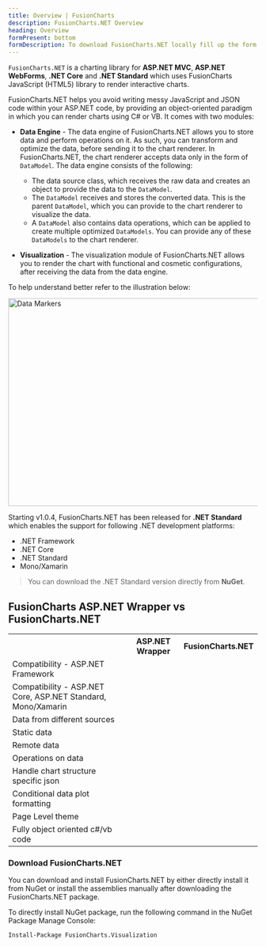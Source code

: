 ```yaml
---
title: Overview | FusionCharts
description: FusionCharts.NET Overview
heading: Overview
formPresent: bottom
formDescription: To download FusionCharts.NET locally fill up the form and click the download button.
---
```


`FusionCharts.NET` is a charting library for **ASP.NET MVC**, **ASP.NET WebForms**, **.NET Core** and **.NET Standard** which uses FusionCharts JavaScript (HTML5) library to render interactive charts.

FusionCharts.NET helps you avoid writing messy JavaScript and JSON code within your ASP.NET code, by providing an object-oriented paradigm in which you can render charts using C# or VB. It comes with two modules:

- **Data Engine** - The data engine of FusionCharts.NET allows you to store data and perform operations on it. As such, you can transform and optimize the data, before sending it to the chart renderer. In FusionCharts.NET, the chart renderer accepts data only in the form of `DataModel`. The data engine consists of the following:

  - The data source class, which receives the raw data and creates an object to provide the data to the `DataModel`.
  - The `DataModel` receives and stores the converted data. This is the parent `DataModel`, which you can provide to the chart renderer to visualize the data.
  - A `DataModel` also contains data operations, which can be applied to create multiple optimized `DataModels`. You can provide any of these `DataModels` to the chart renderer.

- **Visualization** - The visualization module of FusionCharts.NET allows you to render the chart with functional and cosmetic configurations, after receiving the data from the data engine.

To help understand better refer to the illustration below:

<img src="{% site.BASE_URL %}/images/architecture-diagram-fusioncharts-net.png" alt="Data Markers" width="700" height="420">

Starting v1.0.4, FusionCharts.NET has been released for **.NET Standard** which enables the support for following .NET development platforms:

- .NET Framework
- .NET Core
- .NET Standard
- Mono/Xamarin

> You can download the .NET Standard version directly from **NuGet**.

## FusionCharts ASP.NET Wrapper vs FusionCharts.NET

<table>
	<tr>
		<th></th>
		<th>ASP.NET Wrapper</th>
		<th>FusionCharts.NET</th>
	</tr>
	<tr>
		<td>Compatibility - ASP.NET Framework</td>
		<td><i class="fc_select" style="color: #48b884 !important; font-size: 25px;"></i></td>
		<td><i class="fc_select" style="color: #48b884 !important; font-size: 25px;"></i></td>
	</tr>
	<tr>
		<td>Compatibility - ASP.NET Core, ASP.NET Standard, Mono/Xamarin</td>
		<td><i class="fc_cross_covered" style="font-size: 25px; color: #bcbccf"></i></td>
		<td><i class="fc_select" style="color: #48b884 !important; font-size: 25px;"></i></td>
	</tr>
	<tr>
		<td>Data from different sources</td>
		<td><i class="fc_cross_covered" style="font-size: 25px; color: #bcbccf"></i></td>
		<td><i class="fc_select" style="color: #48b884 !important; font-size: 25px;"></i></td>
	</tr>
	<tr>
		<td>Static data</td>
		<td><i class="fc_select" style="color: #48b884 !important; font-size: 25px;"></i></td>
		<td><i class="fc_select" style="color: #48b884 !important; font-size: 25px;"></i></td>
	</tr>
	<tr>
		<td>Remote data</td>
		<td><i class="fc_cross_covered" style="font-size: 25px; color: #bcbccf"></i></td>
		<td><i class="fc_select" style="color: #48b884 !important; font-size: 25px;"></i></td>
	</tr>
	<tr>
		<td>Operations on data</td>
		<td><i class="fc_cross_covered" style="font-size: 25px; color: #bcbccf"></i></td>
		<td><i class="fc_select" style="color: #48b884 !important; font-size: 25px;"></i></td>
	</tr>
	<tr>
		<td>Handle chart structure specific json</td>
		<td><i class="fc_cross_covered" style="font-size: 25px; color: #bcbccf"></i></td>
		<td><i class="fc_select" style="color: #48b884 !important; font-size: 25px;"></i></td>
	</tr>
	<tr>
		<td>Conditional data plot formatting</td>
		<td><i class="fc_cross_covered" style="font-size: 25px; color: #bcbccf"></i></td>
		<td><i class="fc_select" style="color: #48b884 !important; font-size: 25px;"></i></td>
	</tr>
	<tr>
		<td>Page Level theme</td>
		<td><i class="fc_cross_covered" style="font-size: 25px; color: #bcbccf"></i></td>
		<td><i class="fc_select" style="color: #48b884 !important; font-size: 25px;"></i></td>
	</tr>
	<tr>
		<td>Fully object oriented c#/vb code</td>
		<td><i class="fc_cross_covered" style="font-size: 25px; color: #bcbccf"></i></td>
		<td><i class="fc_select" style="color: #48b884 !important; font-size: 25px;"></i></td>
	</tr>
</table>

### Download FusionCharts.NET

You can download and install FusionCharts.NET by either directly install it from NuGet or install the assemblies manually after downloading the FusionCharts.NET package.

To directly install NuGet package, run the following command in the NuGet Package Manage Console:

```shellscript
Install-Package FusionCharts.Visualization
```
